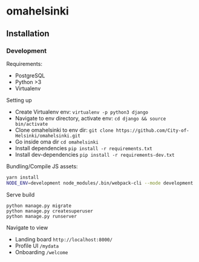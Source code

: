 # omahelsinki

## Installation

### Development
Requirements:
- PostgreSQL
- Python >3
- Virtualenv

Setting up

- Create Virtualenv env: `virtualenv -p python3 django`
- Navigate to env directory, activate env: `cd django && source bin/activate`
- Clone omahelsinki to env dir: `git clone https://github.com/City-of-Helsinki/omahelsinki.git`
- Go inside oma dir `cd omahelsinki`
- Install dependencies `pip install -r requirements.txt`
- Install dev-dependencies `pip install -r requirements-dev.txt`

Bundling/Compile JS assets:

```bash
yarn install
NODE_ENV=development node_modules/.bin/webpack-cli --mode development
```
Serve build

```
python manage.py migrate
python manage.py createsuperuser
python manage.py runserver
```

Navigate to view
- Landing board `http://localhost:8000/`
- Profile UI `/mydata`
- Onboarding `/welcome`
